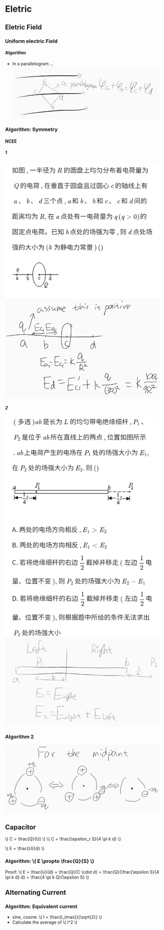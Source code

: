 # Eletric

## Eletric Field

### Uniform electric Field

#### Algorithm

+ In a parallelogram ...
![Algo1](Electric-Field/Algo1.png)

### Algorithm: Symmetry

#### NCEE

##### 1

![1](Electric-Field/NCEE-1.jpg)
![note](Electric-Field/NCEE-1-note.png)

##### 2

![2](Electric-Field/NCEE-2.jpg)
![note](Electric-Field/NCEE-2-note.png)

### Algorithm 2

![Algo2](Electric-Field/Algo2.png)

## Capacitor

\\( C = \frac{Q}{U} \\)
\\( C = \frac{\epsilon_r S}{4 \pi k d} \\)

\\( E = \frac{U}{d} \\)

### Algorithm: \\( E \propto \frac{Q}{S} \\)

Proof: \\( E = \frac{U}{d} = \frac{Q}{C \cdot d} = \frac{Q}{\frac{\epsilon S}{4 \pi k d} d} = \frac{4 \pi k Q}{\epsilon S} \\)

## Alternating Current

### Algorithm: Equivalent current

+ sine, cosine: \\( I = \frac{I_{max}}{\sqrt{2}} \\)
+ Calculate the average of \\( I^2 \\)
